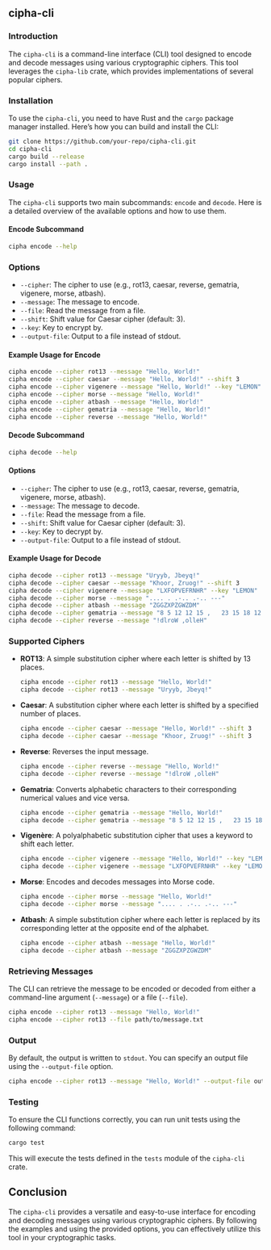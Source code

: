 ## cipha-cli

### Introduction

The `cipha-cli` is a command-line interface (CLI) tool designed to encode and decode messages using various cryptographic ciphers. This tool leverages the `cipha-lib` crate, which provides implementations of several popular ciphers.

### Installation

To use the `cipha-cli`, you need to have Rust and the `cargo` package manager installed. Here’s how you can build and install the CLI:

```bash
git clone https://github.com/your-repo/cipha-cli.git
cd cipha-cli
cargo build --release
cargo install --path .
```

### Usage

The `cipha-cli` supports two main subcommands: `encode` and `decode`. Here is a detailed overview of the available options and how to use them.

#### Encode Subcommand

```bash
cipha encode --help
```


### Options

- `--cipher`: The cipher to use (e.g., rot13, caesar, reverse, gematria, vigenere, morse, atbash).
- `--message`: The message to encode.
- `--file`: Read the message from a file.
- `--shift`: Shift value for Caesar cipher (default: 3).
- `--key`: Key to encrypt by.
- `--output-file`: Output to a file instead of stdout.


#### Example Usage for Encode

```bash
cipha encode --cipher rot13 --message "Hello, World!"
cipha encode --cipher caesar --message "Hello, World!" --shift 3
cipha encode --cipher vigenere --message "Hello, World!" --key "LEMON"
cipha encode --cipher morse --message "Hello, World!"
cipha encode --cipher atbash --message "Hello, World!"
cipha encode --cipher gematria --message "Hello, World!"
cipha encode --cipher reverse --message "Hello, World!"
```

#### Decode Subcommand

```bash
cipha decode --help
```


#### Options

- `--cipher`: The cipher to use (e.g., rot13, caesar, reverse, gematria, vigenere, morse, atbash).
- `--message`: The message to decode.
- `--file`: Read the message from a file.
- `--shift`: Shift value for Caesar cipher (default: 3).
- `--key`: Key to decrypt by.
- `--output-file`: Output to a file instead of stdout.


#### Example Usage for Decode

```bash
cipha decode --cipher rot13 --message "Uryyb, Jbeyq!"
cipha decode --cipher caesar --message "Khoor, Zruog!" --shift 3
cipha decode --cipher vigenere --message "LXFOPVEFRNHR" --key "LEMON"
cipha decode --cipher morse --message ".... . .-.. .-.. ---"
cipha decode --cipher atbash --message "ZGGZXPZGWZDM"
cipha decode --cipher gematria --message "8 5 12 12 15 ,   23 15 18 12 4 !"
cipha decode --cipher reverse --message "!dlroW ,olleH"
```

### Supported Ciphers

- **ROT13**: A simple substitution cipher where each letter is shifted by 13 places.
  ```bash
  cipha encode --cipher rot13 --message "Hello, World!"
  cipha decode --cipher rot13 --message "Uryyb, Jbeyq!"
  ```

- **Caesar**: A substitution cipher where each letter is shifted by a specified number of places.
  ```bash
  cipha encode --cipher caesar --message "Hello, World!" --shift 3
  cipha decode --cipher caesar --message "Khoor, Zruog!" --shift 3
  ```

- **Reverse**: Reverses the input message.
  ```bash
  cipha encode --cipher reverse --message "Hello, World!"
  cipha decode --cipher reverse --message "!dlroW ,olleH"
  ```

- **Gematria**: Converts alphabetic characters to their corresponding numerical values and vice versa.
  ```bash
  cipha encode --cipher gematria --message "Hello, World!"
  cipha decode --cipher gematria --message "8 5 12 12 15 ,   23 15 18 12 4 !"
  ```

- **Vigenère**: A polyalphabetic substitution cipher that uses a keyword to shift each letter.
  ```bash
  cipha encode --cipher vigenere --message "Hello, World!" --key "LEMON"
  cipha decode --cipher vigenere --message "LXFOPVEFRNHR" --key "LEMON"
  ```

- **Morse**: Encodes and decodes messages into Morse code.
  ```bash
  cipha encode --cipher morse --message "Hello, World!"
  cipha decode --cipher morse --message ".... . .-.. .-.. ---"
  ```

- **Atbash**: A simple substitution cipher where each letter is replaced by its corresponding letter at the opposite end of the alphabet.
  ```bash
  cipha encode --cipher atbash --message "Hello, World!"
  cipha decode --cipher atbash --message "ZGGZXPZGWZDM"
  ```

### Retrieving Messages

The CLI can retrieve the message to be encoded or decoded from either a command-line argument (`--message`) or a file (`--file`).

```bash
cipha encode --cipher rot13 --message "Hello, World!"
cipha encode --cipher rot13 --file path/to/message.txt
```

### Output

By default, the output is written to `stdout`. You can specify an output file using the `--output-file` option.

```bash
cipha encode --cipher rot13 --message "Hello, World!" --output-file output.txt
```

### Testing

To ensure the CLI functions correctly, you can run unit tests using the following command:

```bash
cargo test
```

This will execute the tests defined in the `tests` module of the `cipha-cli` crate.

## Conclusion

The `cipha-cli` provides a versatile and easy-to-use interface for encoding and decoding messages using various cryptographic ciphers. By following the examples and using the provided options, you can effectively utilize this tool in your cryptographic tasks.